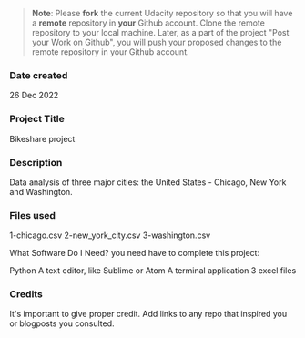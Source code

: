 >**Note**: Please **fork** the current Udacity repository so that you will have a **remote** repository in **your** Github account. Clone the remote repository to your local machine. Later, as a part of the project "Post your Work on Github", you will push your proposed changes to the remote repository in your Github account.

### Date created
26 Dec 2022

### Project Title
Bikeshare project

### Description
Data analysis of three major cities: the United States - Chicago, New York and Washington.

### Files used
1-chicago.csv
2-new_york_city.csv
3-washington.csv


What Software Do I Need?
you need have to complete this project:

Python
A text editor, like Sublime or Atom
A terminal application
3 excel files


### Credits
It's important to give proper credit. Add links to any repo that inspired you or blogposts you consulted.

